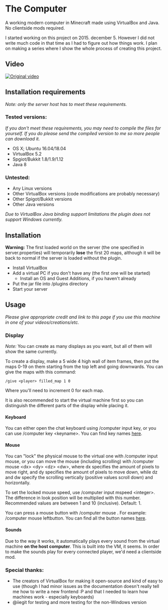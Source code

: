 # The Computer
A working modern computer in Minecraft made using VirtualBox and Java. No clientside mods required.

I started working on this project on 2015. december 5. However I did not write much code in that time as I had to figure out how things work.
I plan on making a series where I show the whole process of creating this project.

## Video

[![Original video](https://img.youtube.com/vi/VxSyDfxPd3s/0.jpg)](https://www.youtube.com/watch?v=VxSyDfxPd3s)

## Installation requirements
*Note: only the server host has to meet these requirements.*

### Tested versions:
*If you don't meet these requirements, you may need to compile the files for yourself. If you do please send the compiled version to me so more people can download it.*

* OS X; Ubuntu 16.04/18.04
* VirtualBox 5.2
* Spgiot/Bukkit 1.8/1.9/1.12
* Java 8

### Untested:
* Any Linux versions
* Other VirtualBox versions (code modifications are probably necessary)
* Other Spigot/Bukkit versions
* Other Java versions

*Due to VirtualBox Java binding support limitations the plugin does not support Windows currently.*

## Installation
**Warning:** The first loaded world on the server (the one specified in server.properties) will temporarily **lose** the first 20 maps, although it will be back to normal if the server is loaded without the plugin.

* Install VirtualBox
* Add a virtual PC if you don't have any (the first one will be started)
    * Install an OS and Guest Additions, if you haven't already
* Put the jar file into <server>/plugins directory
* Start your server

## Usage
*Please give appropriate credit and link to this page if you use this machine in one of your videos/creations/etc.*

### Display
*Note:* You can create as many displays as you want, but all of them will show the same currently.

To create a display, make a 5 wide 4 high wall of item frames, then put the maps 0-19 on them starting from the top left and going downwards. You can give the maps with this command:

    /give <player> filled_map 1 0

Where you'll need to increment 0 for each map.

It is also recommended to start the virtual machine first so you can distinguish the different parts of the display while placing it.

#### Keyboard
You can either open the chat keyboard using /computer input key, or you can use /computer key \<keyname\>. You can find key names [here](https://github.com/NorbiPeti/VirtualComputer/blob/directvb/VirtualComputer/src/sznp/virtualcomputer/Scancode.java).

#### Mouse
You can "lock" the physical mouse to the virtual one with /computer input mouse, or you can move the mouse (including scrolling) with /computer mouse \<dx\> \<dy\> \<dz\> \<dw\>, where dx specifies the amount of pixels to move right, and dy specifies the amount of pixels to move down, while dz and dw specify the scrolling vertically (positive values scroll down) and horizontally.

To set the locked mouse speed, use /computer input mspeed \<integer\>. The difference in look position will be multiplied with this number. Recommended values are between 1 and 10 (inclusive). Default: 1.

You can press a mouse button with /computer mouse <buttonname>. For example: /computer mouse leftbutton. You can find all the button names [here](https://github.com/NorbiPeti/VirtualComputer/blob/master/VirtualComputerSender/MouseBS.cs).

#### Sounds
Due to the way it works, it automatically plays every sound from the virtual machine **on the host computer**. This is built into the VM, it seems. In order to make the sounds play for every connected player, we'd need a clientside mod.

### Special thanks:
* The creators of VirtualBox for making it open-source and kind of easy to use (though I had minor issues as the documentation doesn't really tell me how to write a new frontend :P and that I needed to learn how machines work - especially keyboards)
* @iiegit for testing and more testing for the non-Windows version
